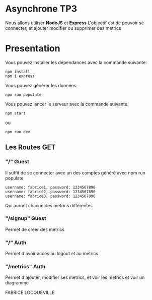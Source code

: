 Asynchrone TP3
==============
Nous allons utiliser **NodeJS** et **Express**
L'objectif est de pouvoir se connecter, et ajouter modifier ou supprimer des metrics

# Presentation


Vous pouvez installer les dépendances avec la commande suivante:

```
npm install
npm i express
```

Vous pouvez générer les données:

```
npm run populate
```

Vous pouvez lancer le serveur avec la commande suivante:

```
npm start
```
ou 
```
npm run dev
```


## Les Routes GET

### "/" Guest
Il suffit de se connecter avec un des comptes généré avec npm run populate 
```
username: fabrice1, password: 1234567890
username: fabrice2, password: 1234567890
username: fabrice3, password: 1234567890

```
Qui auront chacun des metrics différentes

### "/signup" Guest

Permet de creer des metrics

### "/" Auth
Permet d'avoir acces au logout et au metrics

### "/metrics" Auth

Permet d'ajouter, modifier ses metrics, et voir les metrics et voir un diagramme


FABRICE LOCQUEVILLE
